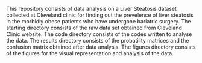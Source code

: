 This repository consists of data analysis on a Liver Steatosis dataset collected at Cleveland clinic for finding out the prevelence of liver steatosis in the morbidly obese patients who have undergone bariatric surgery. The starting directory consists of the raw data set obtained from Cleveland Clinic website. The code directory consists of the codes written to analyse the data. The results directory consists of the probatility matrices and the confusion matrix obtained after data analysis. The figures directory consists of the figures for the visual representation and analysis of the data.
